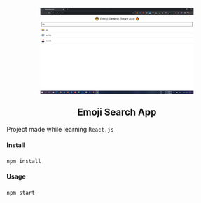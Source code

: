 <p align="center"><img src="./example.jpg" align="center" width="350"></p>
<h2 align="center">Emoji Search App</h2>

Project made while learning `React.js`

#### Install

`npm install`

#### Usage

`npm start`
